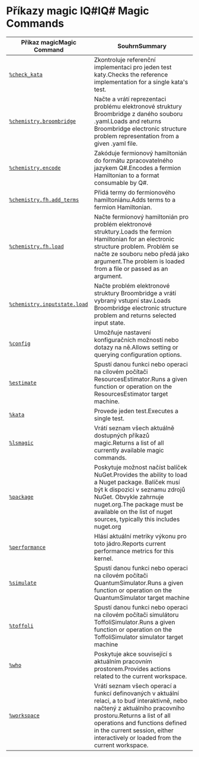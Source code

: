 # <a name="iq-magic-commands"></a><span data-ttu-id="086b5-101">Příkazy magic IQ#</span><span class="sxs-lookup"><span data-stu-id="086b5-101">IQ# Magic Commands</span></span>

| <span data-ttu-id="086b5-102">Příkaz magic</span><span class="sxs-lookup"><span data-stu-id="086b5-102">Magic Command</span></span> | <span data-ttu-id="086b5-103">Souhrn</span><span class="sxs-lookup"><span data-stu-id="086b5-103">Summary</span></span> |
|---------------|---------|
| [`%check_kata`](xref:microsoft.quantum.iqsharp.magic-ref.check_kata) | <span data-ttu-id="086b5-104">Zkontroluje referenční implementaci pro jeden test katy.</span><span class="sxs-lookup"><span data-stu-id="086b5-104">Checks the reference implementation for a single kata's test.</span></span> |
| [`%chemistry.broombridge`](xref:microsoft.quantum.iqsharp.magic-ref.chemistry.broombridge) | <span data-ttu-id="086b5-105">Načte a vrátí reprezentaci problému elektronové struktury Broombridge z daného souboru .yaml.</span><span class="sxs-lookup"><span data-stu-id="086b5-105">Loads and returns Broombridge electronic structure problem representation from a given .yaml file.</span></span> |
| [`%chemistry.encode`](xref:microsoft.quantum.iqsharp.magic-ref.chemistry.encode) | <span data-ttu-id="086b5-106">Zakóduje fermionový hamiltonián do formátu zpracovatelného jazykem Q#.</span><span class="sxs-lookup"><span data-stu-id="086b5-106">Encodes a fermion Hamiltonian to a format consumable by Q#.</span></span> |
| [`%chemistry.fh.add_terms`](xref:microsoft.quantum.iqsharp.magic-ref.chemistry.fh.add_terms) | <span data-ttu-id="086b5-107">Přidá termy do fermionového hamiltoniánu.</span><span class="sxs-lookup"><span data-stu-id="086b5-107">Adds terms to a fermion Hamiltonian.</span></span> |
| [`%chemistry.fh.load`](xref:microsoft.quantum.iqsharp.magic-ref.chemistry.fh.load) | <span data-ttu-id="086b5-108">Načte fermionový hamiltonián pro problém elektronové struktury.</span><span class="sxs-lookup"><span data-stu-id="086b5-108">Loads the fermion Hamiltonian for an electronic structure problem.</span></span> <span data-ttu-id="086b5-109">Problém se načte ze souboru nebo předá jako argument.</span><span class="sxs-lookup"><span data-stu-id="086b5-109">The problem is loaded from a file or passed as an argument.</span></span> |
| [`%chemistry.inputstate.load`](xref:microsoft.quantum.iqsharp.magic-ref.chemistry.inputstate.load) | <span data-ttu-id="086b5-110">Načte problém elektronové struktury Broombridge a vrátí vybraný vstupní stav.</span><span class="sxs-lookup"><span data-stu-id="086b5-110">Loads Broombridge electronic structure problem and returns selected input state.</span></span> |
| [`%config`](xref:microsoft.quantum.iqsharp.magic-ref.config) | <span data-ttu-id="086b5-111">Umožňuje nastavení konfiguračních možností nebo dotazy na ně.</span><span class="sxs-lookup"><span data-stu-id="086b5-111">Allows setting or querying configuration options.</span></span> |
| [`%estimate`](xref:microsoft.quantum.iqsharp.magic-ref.estimate) | <span data-ttu-id="086b5-112">Spustí danou funkci nebo operaci na cílovém počítači ResourcesEstimator.</span><span class="sxs-lookup"><span data-stu-id="086b5-112">Runs a given function or operation on the ResourcesEstimator target machine.</span></span> |
| [`%kata`](xref:microsoft.quantum.iqsharp.magic-ref.kata) | <span data-ttu-id="086b5-113">Provede jeden test.</span><span class="sxs-lookup"><span data-stu-id="086b5-113">Executes a single test.</span></span> |
| [`%lsmagic`](xref:microsoft.quantum.iqsharp.magic-ref.lsmagic) | <span data-ttu-id="086b5-114">Vrátí seznam všech aktuálně dostupných příkazů magic.</span><span class="sxs-lookup"><span data-stu-id="086b5-114">Returns a list of all currently available magic commands.</span></span> |
| [`%package`](xref:microsoft.quantum.iqsharp.magic-ref.package) | <span data-ttu-id="086b5-115">Poskytuje možnost načíst balíček NuGet.</span><span class="sxs-lookup"><span data-stu-id="086b5-115">Provides the ability to load a Nuget package.</span></span> <span data-ttu-id="086b5-116">Balíček musí být k dispozici v seznamu zdrojů NuGet. Obvykle zahrnuje nuget.org.</span><span class="sxs-lookup"><span data-stu-id="086b5-116">The package must be available on the list of nuget sources, typically this includes nuget.org</span></span> |
| [`%performance`](xref:microsoft.quantum.iqsharp.magic-ref.performance) | <span data-ttu-id="086b5-117">Hlásí aktuální metriky výkonu pro toto jádro.</span><span class="sxs-lookup"><span data-stu-id="086b5-117">Reports current performance metrics for this kernel.</span></span> |
| [`%simulate`](xref:microsoft.quantum.iqsharp.magic-ref.simulate) | <span data-ttu-id="086b5-118">Spustí danou funkci nebo operaci na cílovém počítači QuantumSimulator.</span><span class="sxs-lookup"><span data-stu-id="086b5-118">Runs a given function or operation on the QuantumSimulator target machine</span></span> |
| [`%toffoli`](xref:microsoft.quantum.iqsharp.magic-ref.toffoli) | <span data-ttu-id="086b5-119">Spustí danou funkci nebo operaci na cílovém počítači simulátoru ToffoliSimulator.</span><span class="sxs-lookup"><span data-stu-id="086b5-119">Runs a given function or operation on the ToffoliSimulator simulator target machine</span></span> |
| [`%who`](xref:microsoft.quantum.iqsharp.magic-ref.who) | <span data-ttu-id="086b5-120">Poskytuje akce související s aktuálním pracovním prostorem.</span><span class="sxs-lookup"><span data-stu-id="086b5-120">Provides actions related to the current workspace.</span></span> |
| [`%workspace`](xref:microsoft.quantum.iqsharp.magic-ref.workspace) | <span data-ttu-id="086b5-121">Vrátí seznam všech operací a funkcí definovaných v aktuální relaci, a to buď interaktivně, nebo načtený z aktuálního pracovního prostoru.</span><span class="sxs-lookup"><span data-stu-id="086b5-121">Returns a list of all operations and functions defined in the current session, either interactively or loaded from the current workspace.</span></span> |

